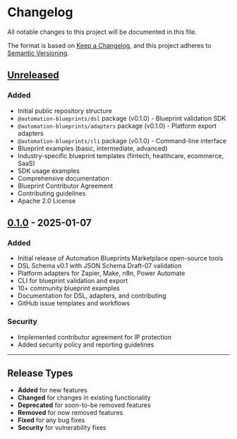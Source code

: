 # Changelog

All notable changes to this project will be documented in this file.

The format is based on [Keep a Changelog](https://keepachangelog.com/en/1.0.0/),
and this project adheres to [Semantic Versioning](https://semver.org/spec/v2.0.0.html).

## [Unreleased]

### Added
- Initial public repository structure
- `@automation-blueprints/dsl` package (v0.1.0) - Blueprint validation SDK
- `@automation-blueprints/adapters` package (v0.1.0) - Platform export adapters
- `@automation-blueprints/cli` package (v0.1.0) - Command-line interface
- Blueprint examples (basic, intermediate, advanced)
- Industry-specific blueprint templates (fintech, healthcare, ecommerce, SaaS)
- SDK usage examples
- Comprehensive documentation
- Blueprint Contributor Agreement
- Contributing guidelines
- Apache 2.0 License

## [0.1.0] - 2025-01-07

### Added
- Initial release of Automation Blueprints Marketplace open-source tools
- DSL Schema v0.1 with JSON Schema Draft-07 validation
- Platform adapters for Zapier, Make, n8n, Power Automate
- CLI for blueprint validation and export
- 10+ community blueprint examples
- Documentation for DSL, adapters, and contributing
- GitHub issue templates and workflows

### Security
- Implemented contributor agreement for IP protection
- Added security policy and reporting guidelines

---

## Release Types

- **Added** for new features
- **Changed** for changes in existing functionality
- **Deprecated** for soon-to-be removed features
- **Removed** for now removed features
- **Fixed** for any bug fixes
- **Security** for vulnerability fixes

[Unreleased]: https://github.com/abmlib/automation-blueprints-marketplace/compare/v0.1.0...HEAD
[0.1.0]: https://github.com/abmlib/automation-blueprints-marketplace/releases/tag/v0.1.0
